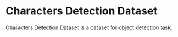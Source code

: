 # Characters Detection Dataset

Characters Detection Dataset is a dataset for object detection task.